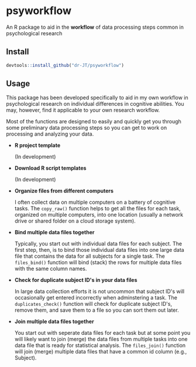 # psyworkflow

An R package to aid in the **workflow** of data processing steps common in psychological research

## Install

```r
devtools::install_github("dr-JT/psyworkflow")
```

## Usage

This package has been developed specifically to aid in my own workflow in psychological research on individual differences in cognitive abilities. You may, however, find it applicable to your own research workflow.

Most of the functions are designed to easily and quickly get you through some preliminary data processing steps so you can get to work on processing and analyzing your data.

- **R project template**

    (In development)
    
- **Download R script templates**

    (In development)

- **Organize files from different computers**

    I often collect data on multiple computers on a battery of cognitive tasks. The `copy_raw()` function helps to get all the files for each task, organized on multiple computers, into one location (usually a network drive or shared folder on a cloud storage system). 
    
- **Bind multiple data files together**

    Typically, you start out with individual data files for each subject. The first step, then, is to bind those individual data files into one large data file that contains the data for all subjects for a single task. The `files_bind()` function will bind (stack) the rows for multiple data files with the same column names.

- **Check for duplicate subject ID's in your data files**

    In large data collection efforts it is not uncommon that subject ID's will occasionally get entered incorrectly when adminstering a task. The `duplicates_check()` function will check for duplicate subject ID's, remove them, and save them to a file so you can sort them out later. 
    
- **Join multiple data files together**

    You start out with seperate data files for each task but at some point you will likely want to join (merge) the data files from multiple tasks into one data file that is ready for statistical analysis. The `files_join()` function will join (merge) multiple data files that have a common id column (e.g., Subject).


